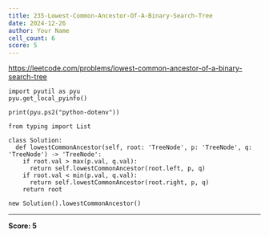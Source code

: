 ```yaml
---
title: 235-Lowest-Common-Ancestor-Of-A-Binary-Search-Tree
date: 2024-12-26
author: Your Name
cell_count: 6
score: 5
---
```


https://leetcode.com/problems/lowest-common-ancestor-of-a-binary-search-tree


```
import pyutil as pyu
pyu.get_local_pyinfo()
```


```
print(pyu.ps2("python-dotenv"))
```


```
from typing import List
```


```
class Solution:
  def lowestCommonAncestor(self, root: 'TreeNode', p: 'TreeNode', q: 'TreeNode') -> 'TreeNode':
    if root.val > max(p.val, q.val):
      return self.lowestCommonAncestor(root.left, p, q)
    if root.val < min(p.val, q.val):
      return self.lowestCommonAncestor(root.right, p, q)
    return root
```


```
new Solution().lowestCommonAncestor()
```


---
**Score: 5**